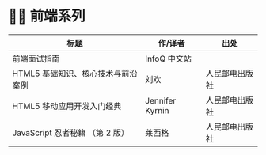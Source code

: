 # 👨‍💻 前端系列

| 标题                               | 作/译者         | 出处           |
| ---------------------------------- | --------------- | -------------- |
| 前端面试指南                       | InfoQ 中文站    |                |
| HTML5 基础知识、核心技术与前沿案例 | 刘欢            | 人民邮电出版社 |
| HTML5 移动应用开发入门经典         | Jennifer Kyrnin | 人民邮电出版社 |
| JavaScript 忍者秘籍 （第 2 版）    | 莱西格          | 人民邮电出版社 |